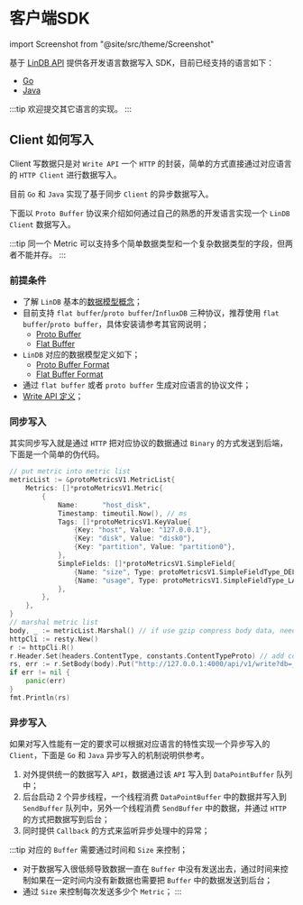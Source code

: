 # 客户端SDK 

import Screenshot from "@site/src/theme/Screenshot"

基于 [LinDB API](/docs/lindb/reference/api) 提供各开发语言数据写入 SDK，目前已经支持的语言如下：

- [Go](/docs/lindb/reference/clients/go)
- [Java](/docs/lindb/reference/clients/java)

:::tip
欢迎提交其它语言的实现。
:::

## Client 如何写入

Client 写数据只是对 `Write API` 一个 `HTTP` 的封装，简单的方式直接通过对应语言的 `HTTP Client` 进行数据写入。

目前 `Go` 和 `Java` 实现了基于同步 `Client` 的异步数据写入。

下面以 `Proto Buffer` 协议来介绍如何通过自己的熟悉的开发语言实现一个 `LinDB Client` 数据写入。

:::tip
同一个 Metric 可以支持多个简单数据类型和一个复杂数据类型的字段，但两者不能并存。
:::

### 前提条件

- 了解 `LinDB` 基本的[数据模型概念](/docs/lindb/reference/data-model)；
- 目前支持 `flat buffer`/`proto buffer`/`InfluxDB` 三种协议，推荐使用 `flat buffer`/`proto buffer`，具体安装请参考其官网说明；
	* [Proto Buffer](https://protobuf.dev/)
	* [Flat Buffer](https://google.github.io/flatbuffers/)
- `LinDB` 对应的数据模型定义如下；
	* [Proto Buffer Format](https://github.com/lindb/common/blob/main/proto/v1/linmetrics.proto)
	* [Flat Buffer Format](https://github.com/lindb/common/blob/main/proto/v1/metrics.fbs)
- 通过 `flat buffer` 或者 `proto buffer` 生成对应语言的协议文件；
- [Write API 定义](/docs/lindb/reference/api/write)；

### 同步写入

其实同步写入就是通过 `HTTP` 把对应协议的数据通过 `Binary` 的方式发送到后端，下面是一个简单的伪代码。

```go
// put metric into metric list
metricList := &protoMetricsV1.MetricList{
	Metrics: []*protoMetricsV1.Metric{
		{
			Name:      "host_disk",
			Timestamp: timeutil.Now(), // ms
			Tags: []*protoMetricsV1.KeyValue{
				{Key: "host", Value: "127.0.0.1"},
				{Key: "disk", Value: "disk0"},
				{Key: "partition", Value: "partition0"},
			},
			SimpleFields: []*protoMetricsV1.SimpleField{
				{Name: "size", Type: protoMetricsV1.SimpleFieldType_DELTA_SUM, Value: 1}, // data point
				{Name: "usage", Type: protoMetricsV1.SimpleFieldType_LAST, Value: 0.83}, // data point
			},
		},
	},
}
// marshal metric list
body, _ := metricList.Marshal() // if use gzip compress body data, need set content_encoding=gzip
httpCli := resty.New()
r := httpCli.R()
r.Header.Set(headers.ContentType, constants.ContentTypeProto) // add content_type=application/protobuf
rs, err := r.SetBody(body).Put("http://127.0.0.1:4000/api/v1/write?db=_internal") // send http request
if err != nil {
	panic(err)
}
fmt.Println(rs)
```

### 异步写入

如果对写入性能有一定的要求可以根据对应语言的特性实现一个异步写入的 `Client`，下面是 `Go` 和 `Java` 异步写入的机制说明供参考。

<Screenshot
  alt="async client"
  title="异步客户端"
  src="/img/lindb/design/async_client.png"
/>

1. 对外提供统一的数据写入 `API`，数据通过该 `API` 写入到 `DataPointBuffer` 队列中；
2. 后台启动 2 个异步线程，一个线程消费 `DataPointBuffer` 中的数据并写入到 `SendBuffer` 队列中，另外一个线程消费 `SendBuffer` 中的数据，并通过 `HTTP` 的方式把数据写到后台；
3. 同时提供 `Callback` 的方式来监听异步处理中的异常；

:::tip
对应的 `Buffer` 需要通过时间和 `Size` 来控制；
- 对于数据写入很低频导致数据一直在 `Buffer` 中没有发送出去，通过时间来控制如果在一定时间内没有新数据也需要把 `Buffer` 中的数据发送到后台；
- 通过 `Size` 来控制每次发送多少个 `Metric`；
:::
